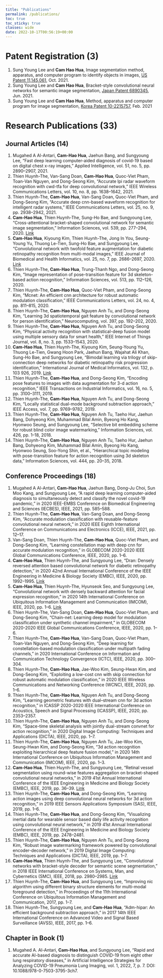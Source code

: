```yaml
---
title: "Publications"
permalink: /publications/
toc: true
toc_sticky: true
classes: wide
date: 2022-10-17T00:56:19+00:00
---
```


# Patent Registration (3)
1. Sung Young Lee and **Cam Hao Hua**, Image segmentation method, apparatus, and computer program to identify objects in images, [US Patent 11,145,061](https://patents.google.com/patent/US11145061B2), Oct. 2021.
2. Sung Young Lee and **Cam Hao Hua**, Bracket-style convolutional neural networks for semantic image segmentation, [Japan Patent 6890345](https://patents.google.com/patent/JP6890345B2/en), Jun. 2021.
3. Sung Young Lee and **Cam Hao Hua**, Method, apparatus and computer program for image segmentation, [Korea Patent 10-2215757](https://patents.google.com/patent/KR102215757B1/en), Feb. 2021

# Research Publications (33)

## Journal Articles (14)
1. Mugahed A Al-Antari, **Cam-Hao Hua**, Jaehun Bang, and Sungyoung Lee, “Fast deep learning computer-aided diagnosis of covid-19 based on digital chest x-ray images,” Applied Intelligence, vol. 51, no. 5, pp. 2890–2907, 2021.
2. Thien Huynh-The, Van-Sang Doan, **Cam-Hao Hua**, Quoc-Viet Pham, Toan-Van Nguyen, and Dong-Seong Kim, “Accurate lpi radar waveform recognition with cwd-tfa for deep convolutional network,” IEEE Wireless Communications Letters, vol. 10, no. 8, pp. 1638–1642, 2021.
3. Thien Huynh-The, **Cam-Hao Hua**, Van-Sang Doan, Quoc-Viet Pham, and Dong-Seong Kim, “Accurate deep cnn-based waveform recognition for intelligent radar systems,” IEEE Communications Letters, vol. 25, no. 9, pp. 2938–2942, 2021.
4. **Cam-Hao Hua**, Thien Huynh-The, Sung-Ho Bae, and Sungyoung Lee, “Cross-attentional bracket-shaped convolutional network for semantic image segmentation,” Information Sciences, vol. 539, pp. 277–294, 2020. [Link](https://www.sciencedirect.com/science/article/pii/S0020025520306101?via%3Dihub)
5. **Cam-Hao Hua**, Kiyoung Kim, Thien Huynh-The, Jong In You, Seung-Young Yu, Thuong Le-Tien, Sung-Ho Bae, and Sungyoung Lee, “Convolutional network with twofold feature augmentation for diabetic retinopathy recognition from multi-modal images,” IEEE Journal of Biomedical and Health Informatics, vol. 25, no. 7, pp. 2686–2697, 2020. [Link](https://ieeexplore.ieee.org/document/9277518)
6. Thien Huynh-The, **Cam-Hao Hua**, Trung-Thanh Ngo, and Dong-Seong Kim, “Image representation of pose-transition feature for 3d skeleton-based action recognition,” Information Sciences, vol. 513, pp. 112–126, 2020.
7. Thien Huynh-The, **Cam-Hao Hua**, Quoc-Viet Pham, and Dong-Seong Kim, “Mcnet: An efficient cnn architecture for robust automatic modulation classification,” IEEE Communications Letters, vol. 24, no. 4, pp. 811–815, 2020.
8. Thien Huynh-The, **Cam-Hao Hua**, Nguyen Anh Tu, and Dong-Seong Kim, “Learning 3d spatiotemporal gait feature by convolutional network for person identification,” Neurocomputing, vol. 397, pp. 192–202, 2020.
9. Thien Huynh-The, **Cam-Hao Hua**, Nguyen Anh Tu, and Dong-Seong Kim, “Physical activity recognition with statistical-deep fusion model using multiple sensory data for smart health,” IEEE Internet of Things Journal, vol. 8, no. 3, pp. 1533–1543, 2020.
10. **Cam-Hao Hua**, Thien Huynh-The, Kiyoung Kim, Seung-Young Yu, Thuong Le-Tien, Gwang Hoon Park, Jaehun Bang, Wajahat Ali Khan, Sung-Ho Bae, and Sungyoung Lee, “Bimodal learning via trilogy of skip-connection deep networks for diabetic retinopathy risk progression identification,” International Journal of Medical Informatics, vol. 132, p. 103 926, 2019. [Link](https://www.sciencedirect.com/science/article/pii/S1386505619303557?via%3Dihub)
11. Thien Huynh-The, **Cam-Hao Hua**, and Dong-Seong Kim, “Encoding pose features to images with data augmentation for 3-d action recognition,” IEEE Transactions on Industrial Informatics, vol. 16, no. 5, pp. 3100–3111, 2019.
12. Thien Huynh-The, **Cam-Hao Hua**, Nguyen Anh Tu, and Dong-Seong Kim, “Locally statistical dual-mode background subtraction approach,” IEEE Access, vol. 7, pp. 9769–9782, 2019.
13. Thien Huynh-The, **Cam-Hao Hua**, Nguyen Anh Tu, Taeho Hur, Jaehun Bang, Dohyeong Kim, Muhammad Bilal Amin, Byeong Ho Kang, Hyonwoo Seung, and Sungyoung Lee, “Selective bit embedding scheme for robust blind color image watermarking,” Information Sciences, vol. 426, pp. 1–18, 2018.
14. Thien Huynh-The, **Cam-Hao Hua**, Nguyen Anh Tu, Taeho Hur, Jaehun Bang, Dohyeong Kim, Muhammad Bilal Amin, Byeong Ho Kang, Hyonwoo Seung, Soo-Yong Shin, et al., “Hierarchical topic modeling with pose-transition feature for action recognition using 3d skeleton data,” Information Sciences, vol. 444, pp. 20–35, 2018.

## Conference Proceedings (18)
1. Mugahed A Al-Antari, **Cam-Hao Hua**, Jaehun Bang, Dong-Ju Choi, Sun Moo Kang, and Sungyoung Lee, “A rapid deep learning computer-aided diagnosis to simultaneously detect and classify the novel covid-19 pandemic,” in 2020 IEEE-EMBS Conference on Biomedical Engineering and Sciences (IECBES), IEEE, 2021, pp. 585–588.
2. Thien Huynh-The, **Cam-Hao Hua**, Van-Sang Doan, and Dong-Seong Kim, “Accurate modulation classification with reusable-feature convolutional neural network,” in 2020 IEEE Eighth International Conference on Communications and Electronics (ICCE), IEEE, 2021, pp. 12–17.
3. Van-Sang Doan, Thien Huynh-The, **Cam-Hao Hua**, Quoc-Viet Pham, and Dong-Seong Kim, “Learning constellation map with deep cnn for accurate modulation recognition,” in GLOBECOM 2020-2020 IEEE Global Communications Conference, IEEE, 2020, pp. 1–6.
4. **Cam-Hao Hua**, Thien Huynh-The, and Sungyoung Lee, “Dran: Densely reversed attention based convolutional network for diabetic retinopathy detection,” in 2020 42nd Annual International Conference of the IEEE Engineering in Medicine & Biology Society (EMBC), IEEE, 2020, pp. 1992–1995. [Link](https://ieeexplore.ieee.org/document/9175355)
5. **Cam-Hao Hua**, Thien Huynh-The, Hyunseok Seo, and Sungyoung Lee, “Convolutional network with densely backward attention for facial expression recognition,” in 2020 14th International Conference on Ubiquitous Information Management and Communication (IMCOM), IEEE, 2020, pp. 1–6. [Link](https://ieeexplore.ieee.org/document/9001686)
6. Thien Huynh-The, Van-Sang Doan, **Cam-Hao Hua**, Quoc-Viet Pham, and Dong-Seong Kim, “Chain-net: Learning deep model for modulation classification under synthetic channel impairment,” in GLOBECOM 2020-2020 IEEE Global Communications Conference, IEEE, 2020, pp. 1–6.
7. Thien Huynh-The, **Cam-Hao Hua**, Van-Sang Doan, Quoc-Viet Pham, Toan-Van Nguyen, and Dong-Seong Kim, “Deep learning for constellation-based modulation classification under multipath fading channels,” in 2020 International Conference on Information and Communication Technology Convergence (ICTC), IEEE, 2020, pp. 300–304.
8. Thien Huynh-The, **Cam-Hao Hua**, Jae-Woo Kim, Seung-Hwan Kim, and Dong-Seong Kim, “Exploiting a low-cost cnn with skip connection for robust automatic modulation classification,” in 2020 IEEE Wireless Communications and Networking Conference (WCNC), IEEE, 2020, pp. 1–6.
9. Thien Huynh-The, **Cam-Hao Hua**, Nguyen Anh Tu, and Dong-Seong Kim, “Learning geometric features with dual–stream cnn for 3d action recognition,” in ICASSP 2020-2020 IEEE International Conference on Acoustics, Speech and Signal Processing (ICASSP), IEEE, 2020, pp. 2353–2357.
10. Thien Huynh-The, **Cam-Hao Hua**, Nguyen Anh Tu, and Dong-Seong Kim, “Space-time skeletal analysis with jointly dual-stream convnet for action recognition,” in 2020 Digital Image Computing: Techniques and Applications (DICTA), IEEE, 2020, pp. 1–7.
11. Thien Huynh-The, **Cam-Hao Hua**, Nguyen Anh Tu, Jae-Woo Kim, Seung-Hwan Kim, and Dong-Seong Kim, “3d action recognition exploiting hierarchical deep feature fusion model,” in 2020 14th International Conference on Ubiquitous Information Management and Communication (IMCOM), IEEE, 2020, pp. 1–3.
12. **Cam-Hao Hua**, Thien Huynh-The, and Sungyoung Lee, “Retinal vessel segmentation using round-wise features aggregation on bracket-shaped convolutional neural networks,” in 2019 41st Annual International Conference of the IEEE Engineering in Medicine and Biology Society (EMBC), IEEE, 2019, pp. 36–39. [Link](https://ieeexplore.ieee.org/document/8856552)
13. Thien Huynh-The, **Cam-Hao Hua**, and Dong-Seong Kim, “Learning action images using deep convolutional neural networks for 3d action recognition,” in 2019 IEEE Sensors Applications Symposium (SAS), IEEE, 2019, pp. 1–6.
14. Thien Huynh-The, **Cam-Hao Hua**, and Dong-Seong Kim, “Visualizing inertial data for wearable sensor based daily life activity recognition using convolutional neural network,” in 2019 41st Annual International Conference of the IEEE Engineering in Medicine and Biology Society (EMBC), IEEE, 2019, pp. 2478–2481.
15. Thien Huynh-The, **Cam-Hao Hua**, Nguyen Anh Tu, and Dong-Seong Kim, “Robust image watermarking framework powered by convolutional encoder-decoder network,” in 2019 Digital Image Computing: Techniques and Applications (DICTA), IEEE, 2019, pp. 1–7.
16. **Cam-Hao Hua**, Thien Huynh-The, and Sungyoung Lee, “Convolutional networks with bracket-style decoder for semantic scene segmentation,” in 2018 IEEE International Conference on Systems, Man, and Cybernetics (SMC), IEEE, 2018, pp. 2980–2985. [Link](https://ieeexplore.ieee.org/document/8616502)
17. Thien Huynh-The, **Cam-Hao Hua**, and Sungyoung Lee, “Improving nic algorithm using different binary structure elements for multi-modal foreground detection,” in Proceedings of the 11th International Conference on Ubiquitous Information Management and Communication, 2017, pp. 1–7.
18. Thien Huynh-The, Sungyoung Lee, and **Cam-Hao Hua**, “Adm-hipar: An efficient background subtraction approach,” in 2017 14th IEEE International Conference on Advanced Video and Signal Based Surveillance (AVSS), IEEE, 2017, pp. 1–6.

## Chapter in Book (1)
1. Mugahed A. Al-Antari, **Cam-Hao Hua**, and Sungyoung Lee, “Rapid and accurate AI-based diagnosis to distinguish COVID-19 from eight other lung respiratory diseases,” in Artificial Intelligence Strategies for Analyzing COVID-19 Pneumonia Lung Imaging, vol. 1, 2022, 7, p. 7. DOI: 10.1088/978-0-7503-3795-3ch7.
